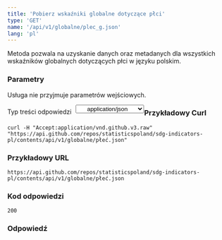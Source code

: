 ```yaml
---
title: 'Pobierz wskaźniki globalne dotyczące płci'
type: 'GET'
name: '/api/v1/globalne/plec_g.json'
lang: 'pl'
---
```


Metoda pozwala na uzyskanie danych oraz metadanych dla wszystkich wskaźników globalnych dotyczących płci w języku polskim.

### Parametry

<p>Usługa nie przyjmuje parametrów wejściowych.</p>

<p style='float:left;margin-top: 7px;'>Typ treści odpowiedzi</p>
<select style='float:left;padding: 0px 15px;width: 155px;margin-left: 10px;text-align-last: center;'>
  <option>application/json</option>
</select>

<div id='exampleGlobPlec'>

<h3 id="przykładowy-curl">Przykładowy Curl</h3>

<p><code class="highlighter-rouge">curl -H "Accept:application/vnd.github.v3.raw" "https://api.github.com/repos/statisticspoland/sdg-indicators-pl/contents/api/v1/globalne/płeć.json"</code></p>

<h3 id="przykładowy-url">Przykładowy URL</h3>

<p><code class="highlighter-rouge">https://api.github.com/repos/statisticspoland/sdg-indicators-pl/contents/api/v1/globalne/płeć.json</code></p>

<h3 id="przykładowy-kod-odpowiedzi">Kod odpowiedzi</h3>

<p><code class="highlighter-rouge">200</code></p>

<h3 id="przykładowa-odpowiedź">Odpowiedź</h3>

<p><code class="highlighter-rouge" id="show-data-GlobPlec">
</code></p>

</div>


<script>

$.getJSON('https://sdg.gov.pl/api/v1/globalne/płeć.json', function(data) {
    $('#show-data-GlobPlec').html(JSON.stringify(data, null, 2));
});

</script>
